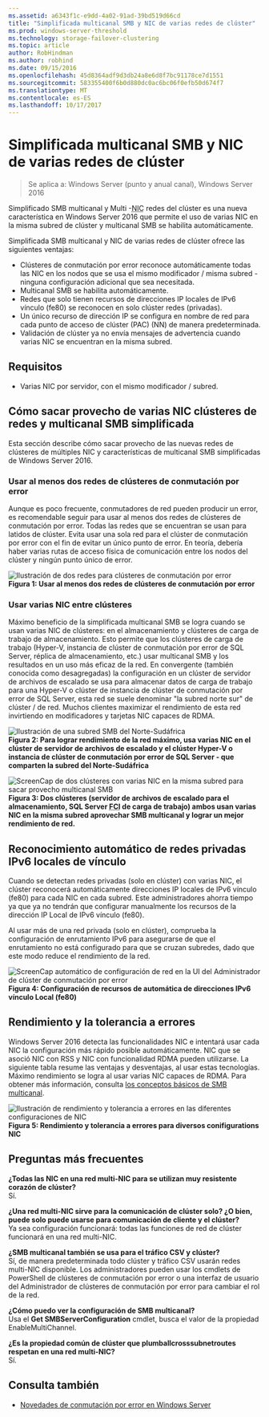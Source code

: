 ```yaml
---
ms.assetid: a6343f1c-e9dd-4a02-91ad-39bd519d66cd
title: "Simplificada multicanal SMB y NIC de varias redes de clúster"
ms.prod: windows-server-threshold
ms.technology: storage-failover-clustering
ms.topic: article
author: RobHindman
ms.author: robhind
ms.date: 09/15/2016
ms.openlocfilehash: 45d8364adf9d3db24a8e6d8f7bc91178ce7d1551
ms.sourcegitcommit: 583355400f6b0d880dc0ac6bc06f0efb50d674f7
ms.translationtype: MT
ms.contentlocale: es-ES
ms.lasthandoff: 10/17/2017
---
```

# <a name="simplified-smb-multichannel-and-multi-nic-cluster-networks"></a>Simplificada multicanal SMB y NIC de varias redes de clúster

> Se aplica a: Windows Server (punto y anual canal), Windows Server 2016

Simplificado SMB multicanal y Multi -<abbr title="tarjeta de interfaz de red">NIC</abbr> redes del clúster es una nueva característica en Windows Server 2016 que permite el uso de varias NIC en la misma subred de clúster y multicanal SMB se habilita automáticamente.  

Simplificada SMB multicanal y NIC de varias redes de clúster ofrece las siguientes ventajas:  
- Clústeres de conmutación por error reconoce automáticamente todas las NIC en los nodos que se usa el mismo modificador / misma subred - ninguna configuración adicional que sea necesitada.  
- Multicanal SMB se habilita automáticamente.  
- Redes que solo tienen recursos de direcciones IP locales de IPv6 vínculo (fe80) se reconocen en solo clúster redes (privadas).  
- Un único recurso de dirección IP se configura en nombre de red para cada punto de acceso de clúster (PAC) (NN) de manera predeterminada.  
- Validación de clúster ya no envía mensajes de advertencia cuando varias NIC se encuentran en la misma subred.  

## <a name="requirements"></a>Requisitos  
-   Varias NIC por servidor, con el mismo modificador / subred.  

## <a name="how-to-take-advantage-of-multi-nic-clusters-networks-and-simplified-smb-multichannel"></a>Cómo sacar provecho de varias NIC clústeres de redes y multicanal SMB simplificada  
Esta sección describe cómo sacar provecho de las nuevas redes de clústeres de múltiples NIC y características de multicanal SMB simplificadas de Windows Server 2016.  

### <a name="use-at-least-two-networks-for-failover-clustering"></a>Usar al menos dos redes de clústeres de conmutación por error   
Aunque es poco frecuente, conmutadores de red pueden producir un error, es recomendable seguir para usar al menos dos redes de clústeres de conmutación por error. Todas las redes que se encuentran se usan para latidos de clúster. Evita usar una sola red para el clúster de conmutación por error con el fin de evitar un único punto de error. En teoría, debería haber varias rutas de acceso física de comunicación entre los nodos del clúster y ningún punto único de error.  

![Ilustración de dos redes para clústeres de conmutación por error](media/Simplified-SMB-Multichannel-and-Multi-NIC-Cluster-Networks/Clustering_MulitNIC_Fig1.png)  
**Figura 1: Usar al menos dos redes de clústeres de conmutación por error**  

### <a name="use-multiple-nics-across-clusters"></a>Usar varias NIC entre clústeres  

Máximo beneficio de la simplificada multicanal SMB se logra cuando se usan varias NIC de clústeres: en el almacenamiento y clústeres de carga de trabajo de almacenamiento. Esto permite que los clústeres de carga de trabajo (Hyper-V, instancia de clúster de conmutación por error de SQL Server, réplica de almacenamiento, etc.) usar multicanal SMB y los resultados en un uso más eficaz de la red. En convergente (también conocida como desagregadas) la configuración en un clúster de servidor de archivos de escalado se usa para almacenar datos de carga de trabajo para una Hyper-V o clúster de instancia de clúster de conmutación por error de SQL Server, esta red se suele denominar "la subred norte sur" de clúster / de red. Muchos clientes maximizar el rendimiento de esta red invirtiendo en modificadores y tarjetas NIC capaces de RDMA.  

![Ilustración de una subred SMB del Norte-Sudáfrica](media/Simplified-SMB-Multichannel-and-Multi-NIC-Cluster-Networks/Clustering_MulitNIC_Fig2.png)  
**Figura 2: Para lograr rendimiento de la red máximo, usa varias NIC en el clúster de servidor de archivos de escalado y el clúster Hyper-V o instancia de clúster de conmutación por error de SQL Server - que comparten la subred del Norte-Sudáfrica**  

![ScreenCap de dos clústeres con varias NIC en la misma subred para sacar provecho multicanal SMB](media/Simplified-SMB-Multichannel-and-Multi-NIC-Cluster-Networks/Clustering_MulitNIC_Fig3.png)  
**Figura 3: Dos clústeres (servidor de archivos de escalado para el almacenamiento, SQL Server <abbr title="instancia de clústeres de conmutación por error">FCI</abbr> de carga de trabajo) ambos usan varias NIC en la misma subred aprovechar SMB multicanal y lograr un mejor rendimiento de red.** 

## <a name="automatic-recognition-of-ipv6-link-local-private-networks"></a>Reconocimiento automático de redes privadas IPv6 locales de vínculo  
Cuando se detectan redes privadas (solo en clúster) con varias NIC, el clúster reconocerá automáticamente direcciones IP locales de IPv6 vínculo (fe80) para cada NIC en cada subred. Este administradores ahorra tiempo ya que ya no tendrán que configurar manualmente los recursos de la dirección IP Local de IPv6 vínculo (fe80).  

Al usar más de una red privada (solo en clúster), comprueba la configuración de enrutamiento IPv6 para asegurarse de que el enrutamiento no está configurado para que se cruzan subredes, dado que este modo reduce el rendimiento de la red.  

![ScreenCap automático de configuración de red en la UI del Administrador de clúster de conmutación por error](media/Simplified-SMB-Multichannel-and-Multi-NIC-Cluster-Networks/Clustering_MulitNIC_Fig4.png)  
**Figura 4: Configuración de recursos de automática de direcciones IPv6 vínculo Local (fe80)**  

## <a name="throughput-and-fault-tolerance"></a>Rendimiento y la tolerancia a errores  
Windows Server 2016 detecta las funcionalidades NIC e intentará usar cada NIC la configuración más rápido posible automáticamente. NIC que se asoció NIC con RSS y NIC con funcionalidad RDMA pueden utilizarse. La siguiente tabla resume las ventajas y desventajas, al usar estas tecnologías. Máximo rendimiento se logra al usar varias NIC capaces de RDMA. Para obtener más información, consulta [los conceptos básicos de SMB multicanal](https://blogs.technet.microsoft.com/josebda/2012/06/28/the-basics-of-smb-multichannel-a-feature-of-windows-server-2012-and-smb-3-0/).

![Ilustración de rendimiento y tolerancia a errores en las diferentes configuraciones de NIC](media/Simplified-SMB-Multichannel-and-Multi-NIC-Cluster-Networks/Clustering_MulitNIC_Fig5.png)  
**Figura 5: Rendimiento y tolerancia a errores para diversos conifigurations NIC**   

## <a name="frequently-asked-questions"></a>Preguntas más frecuentes  
**¿Todas las NIC en una red multi-NIC para se utilizan muy resistente corazón de clúster?**  
    Sí.  

**¿Una red multi-NIC sirve para la comunicación de clúster solo? ¿O bien, puede solo puede usarse para comunicación de cliente y el clúster?**  
    Ya sea configuración funcionará: todas las funciones de red de clúster funcionará en una red multi-NIC.  

**¿SMB multicanal también se usa para el tráfico CSV y clúster?**  
    Sí, de manera predeterminada todo clúster y tráfico CSV usarán redes multi-NIC disponible. Los administradores pueden usar los cmdlets de PowerShell de clústeres de conmutación por error o una interfaz de usuario del Administrador de clústeres de conmutación por error para cambiar el rol de la red.  

**¿Cómo puedo ver la configuración de SMB multicanal?**  
    Usa el **Get SMBServerConfiguration** cmdlet, busca el valor de la propiedad EnableMultiChannel.  

**¿Es la propiedad común de clúster que plumballcrosssubnetroutes respetan en una red multi-NIC?**  
     Sí.  

## <a name="see-also"></a>Consulta también  
- [Novedades de conmutación por error en Windows Server](whats-new-in-failover-clustering.md)  
